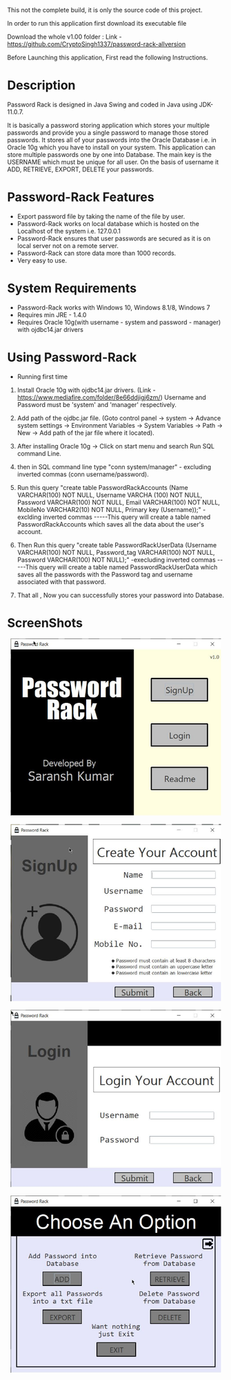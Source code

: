 This not the complete build, it is only the source code of this project.

In order to run this application first download its executable file

Download the whole v1.00 folder :
Link - https://github.com/CryptoSingh1337/password-rack-allversion

Before Launching this application, First read the following Instructions.

Description
==========
Password Rack is designed in Java Swing and coded in Java using JDK-11.0.7.

It is basically a password storing application which stores your multiple passwords and provide you
a single password to manage those stored passwords. It stores all of your passwords into the Oracle
Database i.e. in Oracle 10g which you have to install on your system. This application can store
multiple passwords one by one into Database. The main key is the USERNAME which must be unique
for all user. On the basis of username it ADD, RETRIEVE, EXPORT, DELETE your passwords.

Password-Rack Features
=====================

* Export password file by taking the name of the file by user.
* Password-Rack works on local database which is hosted on the Localhost of the system i.e. 127.0.0.1
* Password-Rack ensures that user passwords are secured as it is on local server not on a remote server.
* Password-Rack can store data more than 1000 records.
* Very easy to use.

System Requirements
====================

* Password-Rack works with Windows 10, Windows 8.1/8, Windows 7
* Requires min JRE - 1.4.0
* Requires Oracle 10g(with username - system and password - manager) with ojdbc14.jar drivers 

Using Password-Rack
==================

* Running first time

1. Install Oracle 10g with ojdbc14.jar drivers. (Link - https://www.mediafire.com/folder/8e66ddjigj6zm/)
Username and Password must be 'system' and 'manager' respectively.

2. Add path of the ojdbc.jar file.
(Goto control panel -> system -> Advance system settings -> Environment Variables -> System Variables -> Path ->
New -> Add path of the jar file where it located).

3. After installing Oracle 10g -> Click on start menu and search Run SQL command Line.

4. then in SQL command line type "conn system/manager" - excluding inverted commas (conn username/password).

5. Run this query "create table PasswordRackAccounts (Name VARCHAR(100) NOT NULL, Username VARCHA
(100) NOT NULL, Password VARCHAR(100) NOT NULL, Email VARCHAR(100) NOT NULL, MobileNo VARCHAR2(10) NOT NULL, Primary key (Username));"  -exclding inverted commas
-----This query will create a table named PasswordRackAccounts which saves all the data about the user's account.

6. Then Run this query "create table PasswordRackUserData (Username VARCHAR(100) NOT NULL, Password_tag VARCHAR(100) NOT NULL, Password VARCHAR(100) NOT NULL);"
 -execluding inverted commas
-----This query will create a table named PasswordRackUserData which saves all the passwords with the Password tag and username associated with that password.

7. That all , Now you can successfully stores your password into Database. 

ScreenShots
==========
<p align="center">
<img src="https://github.com/CryptoSingh1337/password-rack/blob/master/Screenshots/Open.jpg" width="488" height="410"><br><br>
<img src="https://github.com/CryptoSingh1337/password-rack/blob/master/Screenshots/SignUp.jpg" width="488" height="410"><br><br>
<img src="https://github.com/CryptoSingh1337/password-rack/blob/master/Screenshots/Login.jpg" width="488" height="410"><br><br>
<img src="https://github.com/CryptoSingh1337/password-rack/blob/master/Screenshots/Home.jpg" width="488" height="410"></p>
